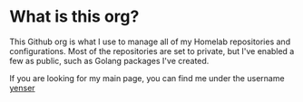# What is this org?
This Github org is what I use to manage all of my Homelab repositories and configurations. Most of the repositories are set to private, but I've enabled a few as public, such as Golang packages I've created.

If you are looking for my main page, you can find me under the username [yenser](https://github.com/yenser)
